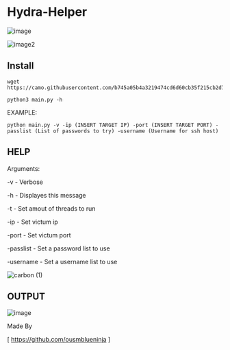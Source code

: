 # Hydra-Helper
![image](https://user-images.githubusercontent.com/89956790/194683822-78e30b4c-d382-4569-97e3-e79dfe151cca.png)


![image2](https://camo.githubusercontent.com/b745a05b4a3219474cd6d60cb35f215cb2d7c24e890f40d3c8c5d018d364ca9c/68747470733a2f2f696d672e736869656c64732e696f2f62616467652f4275696c642d5570253230546f253230446174652d737563636573)


## Install

```
wget https://camo.githubusercontent.com/b745a05b4a3219474cd6d60cb35f215cb2d7c24e890f40d3c8c5d018d364ca9c/68747470733a2f2f696d672e736869656c64732e696f2f62616467652f4275696c642d5570253230546f253230446174652d737563636573
```

```
python3 main.py -h
```

EXAMPLE:

```
python main.py -v -ip (INSERT TARGET IP) -port (INSERT TARGET PORT) -passlist (List of passwords to try) -username (Username for ssh host)
```

## HELP

Arguments: 

  -v - Verbose
  
  -h - Displayes this message
  
  -t - Set amout of threads to run
  
  -ip - Set victum ip
  
  -port - Set victum port
  
  -passlist - Set a password list to use
  
  -username - Set a username list to use
  
  ![carbon (1)](https://user-images.githubusercontent.com/89956790/194683961-e5674b08-ae56-4928-8bc2-8356097df9ea.png)
  
 ## OUTPUT
 
 ![image](https://user-images.githubusercontent.com/89956790/194683850-82d93be2-00a6-4554-a7a4-12e008aa2e3e.png)

  
  
Made By

[ https://github.com/ousmblueninja ]
